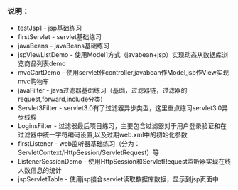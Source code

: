 ### 说明：
* testJsp1 - jsp基础练习
* firstServlet - servlet基础练习
* javaBeans - javaBeans基础练习
* jspViewListDemo - 使用Model1方式（javabean+jsp）实现动态从数据库浏览商品列表demo
* mvcCartDemo - 使用servlet作controller,javabean作Model,jsp作View实现mvc购物车
* javaFilter - java过滤器基础练习（基础，过滤器链，过滤器的request,forward,include分类)
* Servlet3Filter - servlet3.0有了过滤器异步类型，这里重点练习servlet3.0异步线程
* LoginsFilter - 过滤器最后项目练习，主要包含过滤器对于用户登录验证和在过滤器中统一字符编码设置,以及过期web.xml中的初始化参数
* firstListener - web监听器基础练习（分为：ServletContext/HttpSession/ServletRequest）等
* ListenerSessionDemo - 使用HttpSession和ServletRequest监听器实现在线人数信息的统计
* jspServletTable - 使用jsp接合servlet读取数据库数据，显示到jsp页面中
